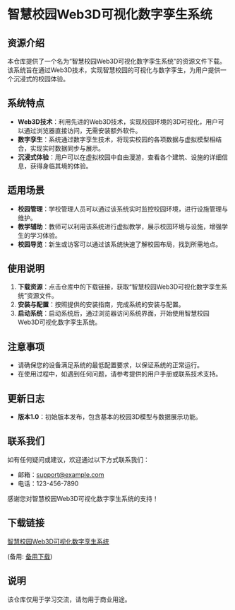 # 智慧校园Web3D可视化数字孪生系统

## 资源介绍

本仓库提供了一个名为“智慧校园Web3D可视化数字孪生系统”的资源文件下载。该系统旨在通过Web3D技术，实现智慧校园的可视化与数字孪生，为用户提供一个沉浸式的校园体验。

## 系统特点

- **Web3D技术**：利用先进的Web3D技术，实现校园环境的3D可视化，用户可以通过浏览器直接访问，无需安装额外软件。
- **数字孪生**：系统通过数字孪生技术，将现实校园的各项数据与虚拟模型相结合，实现实时数据同步与展示。
- **沉浸式体验**：用户可以在虚拟校园中自由漫游，查看各个建筑、设施的详细信息，获得身临其境的体验。

## 适用场景

- **校园管理**：学校管理人员可以通过该系统实时监控校园环境，进行设施管理与维护。
- **教学辅助**：教师可以利用该系统进行虚拟教学，展示校园环境与设施，增强学生的学习体验。
- **校园导览**：新生或访客可以通过该系统快速了解校园布局，找到所需地点。

## 使用说明

1. **下载资源**：点击仓库中的下载链接，获取“智慧校园Web3D可视化数字孪生系统”资源文件。
2. **安装与配置**：按照提供的安装指南，完成系统的安装与配置。
3. **启动系统**：启动系统后，通过浏览器访问系统界面，开始使用智慧校园Web3D可视化数字孪生系统。

## 注意事项

- 请确保您的设备满足系统的最低配置要求，以保证系统的正常运行。
- 在使用过程中，如遇到任何问题，请参考提供的用户手册或联系技术支持。

## 更新日志

- **版本1.0**：初始版本发布，包含基本的校园3D模型与数据展示功能。

## 联系我们

如有任何疑问或建议，欢迎通过以下方式联系我们：

- 邮箱：support@example.com
- 电话：123-456-7890

感谢您对智慧校园Web3D可视化数字孪生系统的支持！

## 下载链接
[智慧校园Web3D可视化数字孪生系统](https://pan.quark.cn/s/5979be3412f9) 

(备用: [备用下载](https://pan.baidu.com/s/1JEHjRL9gfxxQrmuYT64uow?pwd=1234))

## 说明

该仓库仅用于学习交流，请勿用于商业用途。
